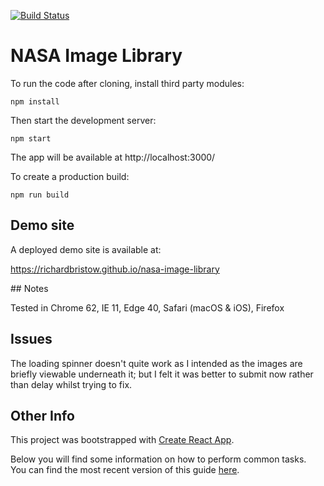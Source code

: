 [![Build Status](https://travis-ci.org/richardbristow/nasa-image-library.svg?branch=master)](https://travis-ci.org/richardbristow/nasa-image-library)

# NASA Image Library

To run the code after cloning, install third party modules:

`npm install`

Then start the development server:

`npm start`

The app will be available at http://localhost:3000/


To create a production build:

`npm run build`


## Demo site

A deployed demo site is available at:

https://richardbristow.github.io/nasa-image-library


## Notes

Tested in Chrome 62, IE 11, Edge 40, Safari (macOS & iOS), Firefox

## Issues

The loading spinner doesn't quite work as I intended as the images are briefly viewable underneath it; but I felt it was better to submit now rather than delay whilst trying to fix.


## Other Info

This project was bootstrapped with [Create React App](https://github.com/facebookincubator/create-react-app).

Below you will find some information on how to perform common tasks.<br>
You can find the most recent version of this guide [here](https://github.com/facebookincubator/create-react-app/blob/master/packages/react-scripts/template/README.md).
